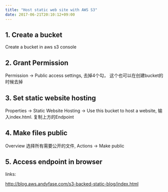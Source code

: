 ```yaml
---
title: "Host static web site with AWS S3"
date: 2017-06-21T20:10:12+09:00
---
```


## 1. Create a bucket
Create a bucket in aws s3 console

## 2. Grant Permission
Permission -> Public access settings,  去掉4个勾， 这个也可以在创建bucket的时候去掉

## 3. Set static website hosting
Properties -> Static Website Hosting -> Use this bucket to host a website, 输入index.html. 复制上方的Endpoint

## 4. Make files public
Overview 选择所有需要公开的文件, Actions -> Make public

## 5. Access endpoint in browser
   
   
   
   
   
   
   
   
   

links:

http://blog.aws.andyfase.com/s3-backed-static-blog/index.html
